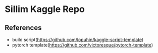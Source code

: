 # Sillim Kaggle Repo

## References

- build script(https://github.com/lopuhin/kaggle-script-template)
- pytorch template(https://github.com/victoresque/pytorch-template)
